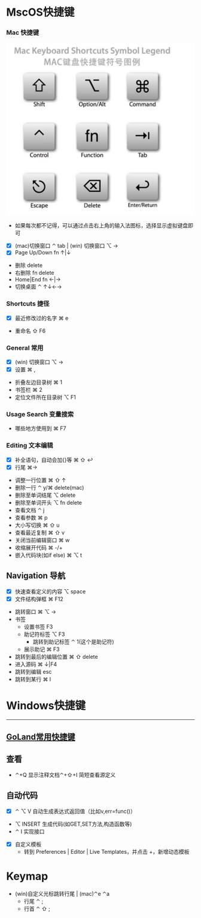 
# MscOS快捷键
### Mac 快捷键
![](images/Mac按键.png)
* 如果每次都不记得，可以通过点击右上角的输入法图标，选择显示虚拟键盘即可
* [x] (mac)切换窗口 ⌃ tab | (win) 切换窗口 ⌥ →
* [x] Page Up/Down fn ↑|↓
* 删除 delete
* 右删除 fn delete
* Home|End fn ←|→
* 切换桌面 ⌃ ↑↓←→

### Shortcuts 捷径
* [x] 最近修改过的名字 ⌘ e
* 重命名 ⇧ F6

### General 常用
* [x] (win) 切换窗口 ⌥ →
* [x] 设置 ⌘ ,
* 折叠左边目录树 ⌘ 1 
* 书签栏 ⌘ 2
* 定位文件所在目录树 ⌥ F1

### Usage Search 变量搜索
* 哪些地方使用到 ⌘ F7

### Editing 文本编辑
* [x] 补全语句，自动会加{}等 ⌘ ⇧ ↩
* [x] 行尾 ⌘→
* 调整一行位置 ⌘ ⇧ ↑
* 删除一行 ⌃ y/⌘ delete(mac)
* 删除至单词结尾 ⌥ delete
* 删除至单词开头 ⌥ fn delete
* 查看文档 ⌃ j
* 查看参数 ⌘ p
* 大小写切换 ⌘ ⇧ u
* 查看最近复制 ⌘ ⇧ v
* 关闭当前编辑窗口 ⌘ w
* 收缩展开代码 ⌘ -/+
* 嵌入代码块(如if else) ⌘ ⌥ t

## Navigation 导航
* [x] 快速查看定义的内容 ⌥ space
* [x] 文件结构弹框 ⌘ F12
* 跳转窗口 ⌘ ⌥ →
* 书签 
  * 设置书签 F3
  * 助记符标签 ⌥ F3
    * 跳转到助记标签 ⌃ 1(这个是助记符)
  * 展示助记 ⌘ F3
* 跳转到最后的编辑位置 ⌘ ⇧ delete
* 进入源码 ⌘ ↓|F4
* 跳转到编辑 esc
* 跳转到某行 ⌘ l


# Windows快捷键
---
## [GoLand常用快捷键](https://blog.51cto.com/quantfabric/2294263)
## 查看
* ⌃+Q 显示注释文档⌃+⇧+I 简短查看源定义

## 自动代码
* [x] ⌃ ⌥ V 自动生成表达式返回值（比如v,err=func()）
* ⌥ INSERT 生成代码(如GET,SET方法,构造函数等)
* ⌃ I 实现接口
* [x] 自定义模板
  * 转到 Preferences | Editor | Live Templates，并点击 +，新增动态模板

# Keymap
* (win)自定义光标跳转行尾 | (mac)⌃e ⌃a
  * 行尾 ⌃ ;
  * 行首 ⌃ ⇧ ;
